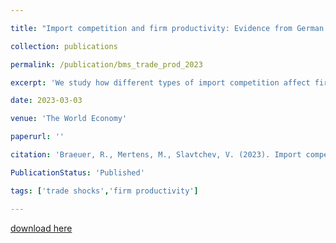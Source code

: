 ```yaml
---

title: "Import competition and firm productivity: Evidence from German manufacturing"

collection: publications

permalink: /publication/bms_trade_prod_2023

excerpt: 'We study how different types of import competition affect firm productivity using firm-product data from German manufacturing (2000–2014). Competition from high-income countries causes affected domestic firms to increase their productivity and lower their prices. Oppositely, import competition from low-wage countries does not lead to firm productivity gains. Instead, domestic firms` sales and input usage decline. Our findings confirm the intuition of ladder models that the effect of competition depends on the “closeness” of competitors. They are in line with widespread X-inefficiencies throughout the economy, which firms reduce in response to competition from high-income countries.'

date: 2023-03-03

venue: 'The World Economy'

paperurl: ''

citation: 'Braeuer, R., Mertens, M., Slavtchev, V. (2023). Import competition and firm productivity: Evidence from German manufacturing. The World Economy, 00, 00–21.'

PublicationStatus: 'Published'

tags: ['trade shocks','firm productivity']

---
```


[download here](https://onlinelibrary.wiley.com/doi/10.1111/twec.13409)